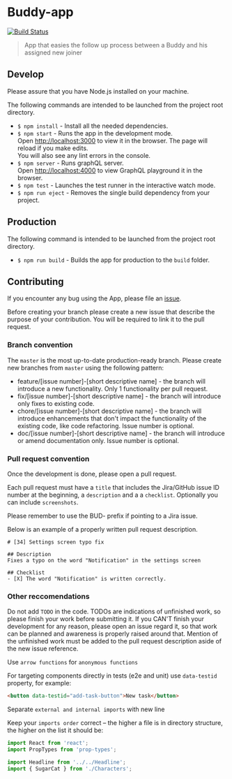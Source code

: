 # Buddy-app

[![Build Status](https://travis-ci.org/BuildIt-Poland/buddy-app.svg?branch=master)](https://travis-ci.org/BuildIt-Poland/buddy-app)

> App that easies the follow up process between a Buddy and his assigned new joiner

## Develop

Please assure that you have Node.js installed on your machine.

The following commands are intended to be launched from the project root directory.
- ```$ npm install``` - Install all the needed dependencies.
- ```$ npm start``` - Runs the app in the development mode.<br>
Open [http://localhost:3000](http://localhost:3000) to view it in the browser. The page will reload if you make edits.<br>
You will also see any lint errors in the console.
- ```$ npm server``` - Runs graphQL server.<br>
Open [http://localhost:4000](http://localhost:4000) to view GraphQL playground it in the browser.
- ```$ npm test``` - Launches the test runner in the interactive watch mode.
- ```$ npm run eject``` - Removes the single build dependency from your project.

## Production

The following command is intended to be launched from the project root directory.

- ```$ npm run build``` - Builds the app for production to the `build` folder.

## Contributing

If you encounter any bug using the App, please file an [issue](https://github.com/BuildIt-Poland/buddy-app/issues).

Before creating your branch please create a new issue that describe the purpose of your contribution. You will be required to link it to the pull request.

### Branch convention

The `master` is the most up-to-date production-ready branch. Please create new branches from `master` using the following pattern:

- feature/[issue number]-[short descriptive name] - the branch will introduce a new functionality. Only 1 functionality per pull request.
- fix/[issue number]-[short descriptive name] - the branch will introduce only fixes to existing code.
- chore/[issue number]-[short descriptive name] - the branch will introduce enhancements that don't impact the functionality of the existing code, like code refactoring. Issue number is optional.
- doc/[issue number]-[short descriptive name] - the branch will introduce or amend documentation only. Issue number is optional.

### Pull request convention

Once the development is done, please open a pull request.

Each pull request must have a `title` that includes the Jira/GitHub issue ID number at the beginning, a `description` and a a `checklist`. Optionally you can include `screenshots`.

Please remember to use the BUD- prefix if pointing to a Jira issue.

Below is an example of a properly written pull request description.

```
# [34] Settings screen typo fix

## Description
Fixes a typo on the word "Notification" in the settings screen

## Checklist
- [X] The word "Notification" is written correctly.
```

### Other reccomendations

Do not add `TODO` in the code. TODOs are indications of unfinished work, so please finish your work before submitting it. If you CAN'T finish your development for any reason, please open an issue regard it, so that work can be planned and awareness is properly raised around that. Mention of the unfinished work must be added to the pull request description aside of the new issue reference.

Use `arrow functions` for `anonymous functions`

For targeting components directly in tests (e2e and unit) use `data-testid` property, for example:

```html
<button data-testid="add-task-button">New task</button>
```

Separate `external and internal imports` with new line

Keep your `imports order` correct – the higher a file is in directory structure, the higher on the list it should be:

```js
import React from 'react';
import PropTypes from 'prop-types';

import Headline from '../../Headline';
import { SugarCat } from './Characters';
```